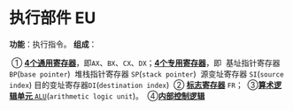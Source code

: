 # 执行部件 EU

**功能**：执行指令。
**组成**：

​		① [**4个通用寄存器**]()，即`AX`、`BX`、`CX`、`DX`；
​	 		[**4个专用寄存器**]()，即
​              	基址指针寄存器 `BP`(`base pointer`)
​              	堆栈指针寄存器 `SP`(`stack pointer`)
​              	源变址寄存器 `SI`(`source index`)
​              	目的变址寄存器`DI`(`destination index`)
​		② [**标志寄存器**]() `FR`；
​		③[**算术逻辑单元** `ALU`]()(`arithmetic logic unit`)。
​		④[**内部控制逻辑**]()

